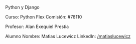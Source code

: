 Python y Django

Curso: Python Flex
Comisión: #78110

Profesor: Alan Exequiel Prestia

Alumno
Nombre: Matias Lucewicz
LinkedIn: [/matiaslucewicz](https://www.linkedin.com/in/matiaslucewicz/)